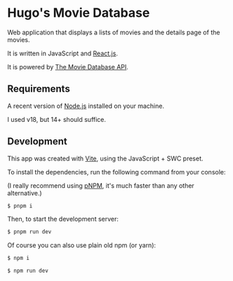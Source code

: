 # Hugo's Movie Database

Web application that displays a lists of movies and the details page of the movies.

It is written in JavaScript and [React.js](https://reactjs.org/).

It is powered by [The Movie Database API](https://developers.themoviedb.org/3).

## Requirements

A recent version of [Node.js](https://nodejs.org/) installed on your machine.

I used v18, but 14+ should suffice.

## Development

This app was created with [Vite](https://vitejs.dev/), using the JavaScript + SWC preset.

To install the dependencies, run the following command from your console:

(I really recommend using [pNPM](https://pnpm.io/), it's much faster than any other alternative.)

```bash
$ pnpm i
```

Then, to start the development server:

```bash
$ pnpm run dev
```

Of course you can also use plain old npm (or yarn):

```bash
$ npm i
```

```bash
$ npm run dev
```
